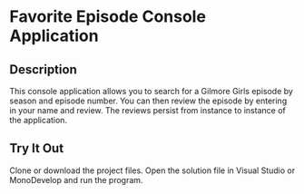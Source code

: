 # Favorite Episode Console Application

## Description
This console application allows you to search for a Gilmore Girls episode by season and episode number. You can then review the episode by entering in your name and review. The reviews persist from instance to instance of the application.

## Try It Out
Clone or download the project files. Open the solution file in Visual Studio or MonoDevelop and run the program.

